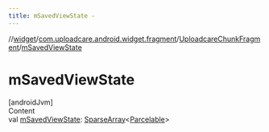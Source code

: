 ```yaml
---
title: mSavedViewState -
---
```

//[widget](../../index.md)/[com.uploadcare.android.widget.fragment](../index.md)/[UploadcareChunkFragment](index.md)/[mSavedViewState](m-saved-view-state.md)



# mSavedViewState  
[androidJvm]  
Content  
val [mSavedViewState](m-saved-view-state.md): [SparseArray](https://developer.android.com/reference/kotlin/android/util/SparseArray.html)<[Parcelable](https://developer.android.com/reference/kotlin/android/os/Parcelable.html)>  



